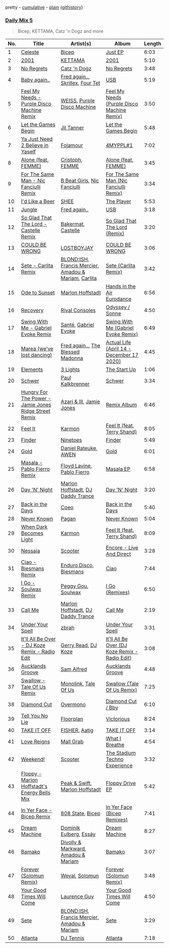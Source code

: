 pretty - [cumulative](/playlists/cumulative/Daily%20Mix%205.md) - [plain](/playlists/plain/37i9dQZF1E36TO0q54WsJv) ([githistory](https://github.githistory.xyz/vitokorn/spotify-playlist-archive/blob/master/playlists/plain/37i9dQZF1E36TO0q54WsJv))

### [Daily Mix 5](https://open.spotify.com/playlist/37i9dQZF1E36TO0q54WsJv)

> Bicep, KETTAMA, Catz 'n Dogz and more

| No. | Title | Artist(s) | Album | Length |
|---|---|---|---|---|
| 1 | [Celeste](https://open.spotify.com/track/53ziOQcwiQnwVLu9PQm88N) | [Bicep](https://open.spotify.com/artist/73A3bLnfnz5BoQjb4gNCga) | [Just EP](https://open.spotify.com/album/1naCJmNjiY0CBbCqJ22r25) | 6:03 |
| 2 | [2001](https://open.spotify.com/track/6X4d0kJtGaPMTt8rYf2Sxz) | [KETTAMA](https://open.spotify.com/artist/3an9rnsXKPCAMlZgH4A0n4) | [2001](https://open.spotify.com/album/7nK1SUzDsT3zA97kpBEBV9) | 5:10 |
| 3 | [No Regrets](https://open.spotify.com/track/7bkJN2IWu2ZkMZtxU1QpVX) | [Catz 'n Dogz](https://open.spotify.com/artist/5tYqFEuFELxnJZgGmmsfSh) | [No Regrets](https://open.spotify.com/album/38r6c3ICUutIWFMMAheidj) | 3:48 |
| 4 | [Baby again..](https://open.spotify.com/track/6dVgCHMZrWG0tQ4HPeu4aw) | [Fred again..](https://open.spotify.com/artist/4oLeXFyACqeem2VImYeBFe), [Skrillex](https://open.spotify.com/artist/5he5w2lnU9x7JFhnwcekXX), [Four Tet](https://open.spotify.com/artist/7Eu1txygG6nJttLHbZdQOh) | [USB](https://open.spotify.com/album/4NGzLSTgDOfMFPEQvB5MDc) | 5:19 |
| 5 | [Feel My Needs - Purple Disco Machine Remix](https://open.spotify.com/track/3RiRFyvasDtAv8n0AQUKFG) | [WEISS](https://open.spotify.com/artist/0FBRY66KVaAiddGVefikLB), [Purple Disco Machine](https://open.spotify.com/artist/2WBJQGf1bT1kxuoqziH5g4) | [Feel My Needs (Purple Disco Machine Remix)](https://open.spotify.com/album/6mNS1Ud3X58uDBksuGAlAQ) | 3:50 |
| 6 | [Let the Games Begin](https://open.spotify.com/track/7lKOrMhonHXZEEImIMqfn3) | [Jil Tanner](https://open.spotify.com/artist/6S9C7LP9TXbeJhoV18RmEK) | [Let the Games Begin](https://open.spotify.com/album/1hBil9bmdI7hDDF2T5xo4w) | 5:48 |
| 7 | [Ya Just Need 2 Believe in Yaself](https://open.spotify.com/track/3u1hU4L9HLGBjcj1nQekIv) | [Folamour](https://open.spotify.com/artist/6pJY5At9SiMpAOBrw9YosS) | [4MYPPL#1](https://open.spotify.com/album/3jHf5zZ8d5MQg03YyfTa2I) | 7:02 |
| 8 | [Alone (feat. FEMME)](https://open.spotify.com/track/6dsoPBbMuUodSUvhRW7Vr4) | [Cristoph](https://open.spotify.com/artist/532SqCIYmJyXEdEiCJLgYG), [FEMME](https://open.spotify.com/artist/2lcT6qkYGkmQQ3KCU5BW9K) | [Alone (feat. FEMME)](https://open.spotify.com/album/0WJsan45K0BcQbJiM5SdEN) | 3:45 |
| 9 | [For The Same Man - Nic Fanciulli Remix](https://open.spotify.com/track/5FxE7lQoBhfdW3h9P8qDdO) | [B Beat Girls](https://open.spotify.com/artist/5m6iVyo0EmmzDe7xxyp10a), [Nic Fanciulli](https://open.spotify.com/artist/7btR5VXutQv39SDEzcfXEk) | [For The Same Man (Nic Fanciulli Remix)](https://open.spotify.com/album/4zW1H6EF5S6bAY5bipHck4) | 3:34 |
| 10 | [I'd Like a Beer](https://open.spotify.com/track/4RMWKDmlnmQeqV2K9OJMcu) | [SHEE](https://open.spotify.com/artist/1jrRLqDsOOKIagQXYPq2Iv) | [The Player](https://open.spotify.com/album/0mNhomC5BOfbWpcarXFgQb) | 5:53 |
| 11 | [Jungle](https://open.spotify.com/track/74yA2S6c71vhUvfh8VkCBY) | [Fred again..](https://open.spotify.com/artist/4oLeXFyACqeem2VImYeBFe) | [USB](https://open.spotify.com/album/4NGzLSTgDOfMFPEQvB5MDc) | 3:18 |
| 12 | [So Glad That The Lord - Castelle Remix](https://open.spotify.com/track/63JOLINOPIn8iq7bBwFyuG) | [Bakermat](https://open.spotify.com/artist/3MyFDtqB80WZvbtCZRsekM), [Castelle](https://open.spotify.com/artist/4EDL1aHoT46jRLUjubeVNM) | [So Glad That The Lord (Remix)](https://open.spotify.com/album/5zRku9MdsuRukk3VkyfZuy) | 3:20 |
| 13 | [COULD BE WRONG](https://open.spotify.com/track/5zuex7tbGFz0gSHlrMvQdu) | [LOSTBOYJAY](https://open.spotify.com/artist/1k0BkkbwTGZGBqrNWwuucL) | [COULD BE WRONG](https://open.spotify.com/album/2aJE1EikJGFwNq0NdGHcZP) | 3:06 |
| 14 | [Sete - Carlita Remix](https://open.spotify.com/track/5jhpcEksB86jVuf71FRXHS) | [BLOND:ISH](https://open.spotify.com/artist/6zsJjoCtL1WByG0VsuFWzR), [Francis Mercier](https://open.spotify.com/artist/44qAhQu52dYKcHOFQd3esf), [Amadou & Mariam](https://open.spotify.com/artist/3KH7WsR2JZQ94Ik8SyabU6), [Carlita](https://open.spotify.com/artist/1GVbOnrND8b3eh2JZ4opw8) | [Sete (Carlita Remix)](https://open.spotify.com/album/7qE7npQg6OL5jzGi9jOWBh) | 3:42 |
| 15 | [Ode to Sunset](https://open.spotify.com/track/2V3iBEVgjEQVgjLPu0mOiV) | [Marlon Hoffstadt](https://open.spotify.com/artist/0HHa7ZJZxUQlg5l2mB0N0f) | [Hands in the Air Eurodance](https://open.spotify.com/album/5ka8LMEBurQVYoYskmKAWb) | 6:56 |
| 16 | [Recovery](https://open.spotify.com/track/0vp09QgBhShrQOL2w7P8k4) | [Rival Consoles](https://open.spotify.com/artist/05lIUgmmsmTX2N9dCKc8rC) | [Odyssey / Sonne](https://open.spotify.com/album/474YduzMbDFNBzYBJNXdQp) | 4:50 |
| 17 | [Swing With Me - Gabriel Evoke Remix](https://open.spotify.com/track/378HVH6N7ICDmKalESMMAL) | [Santé](https://open.spotify.com/artist/2MMQGv11auKaxIgY947hjE), [Gabriel Evoke](https://open.spotify.com/artist/0EP5pCt1Fzhd8RkNndHy4g) | [Swing With Me (Gabriel Evoke Remix)](https://open.spotify.com/album/5TsI01ZzXdqcTOfCT4G9UH) | 6:49 |
| 18 | [Marea (we’ve lost dancing)](https://open.spotify.com/track/5Z8Dj3LtbyCMiwE86rhg2f) | [Fred again..](https://open.spotify.com/artist/4oLeXFyACqeem2VImYeBFe), [The Blessed Madonna](https://open.spotify.com/artist/4TvhRzxIL1le2PWCeUqxQw) | [Actual Life (April 14 - December 17 2020)](https://open.spotify.com/album/6o86bV7TAt5x4exc2qLDqC) | 4:45 |
| 19 | [Elements](https://open.spotify.com/track/7ImJJuXiCRxlzcKpFdtD4Y) | [3 Lights](https://open.spotify.com/artist/6IL4Vf8rT98yP8sf51wc6p) | [The Start Up](https://open.spotify.com/album/1CMYsf9DMutfN1qaba23CH) | 1:06 |
| 20 | [Schwer](https://open.spotify.com/track/4hy6D6HomELGqmQOEYGrPt) | [Paul Kalkbrenner](https://open.spotify.com/artist/0rasA5Z5h1ITtHelCpfu9R) | [Schwer](https://open.spotify.com/album/7mI1XA20ReNz09JlfJzn10) | 3:34 |
| 21 | [Hungry For The Power - Jamie Jones Ridge Street Remix](https://open.spotify.com/track/0fhsLuoWjfqGIg9ucb3Jab) | [Azari & III](https://open.spotify.com/artist/2DC2KJDKwTf5RGfuWCzAkc), [Jamie Jones](https://open.spotify.com/artist/4admDxmnri5Zco0xYrJ0ji) | [Remix Album](https://open.spotify.com/album/2M8DuRnkOsYlM9MAa2XLGr) | 6:46 |
| 22 | [Feel It](https://open.spotify.com/track/3IED76o87zKWeqBz3xB2mV) | [Karmon](https://open.spotify.com/artist/5D23i7SCIXNP6GRHte99Md) | [Feel It (feat. Terry Shand)](https://open.spotify.com/album/4Xq3gxd9swHSvvLShvPlfd) | 8:05 |
| 23 | [Finder](https://open.spotify.com/track/2DNO2h1Qsc0vPAyLGReDvN) | [Ninetoes](https://open.spotify.com/artist/5MP4PiGA5PNFrsVjtauFnC) | [Finder](https://open.spotify.com/album/11fQed1lTippkC0Emeah41) | 5:49 |
| 24 | [Gold](https://open.spotify.com/track/1MFV4LBU8i3ZS4LupKEfAB) | [Daniel Rateuke](https://open.spotify.com/artist/27NerKeEGofbhhDMEhagyq), [AWEN](https://open.spotify.com/artist/5uOaNXrr4qGx9YXbo9HaUl) | [Gold](https://open.spotify.com/album/3dGkbttNnR2oTTUQ1lSiAQ) | 6:01 |
| 25 | [Masala - Pablo Fierro Remix](https://open.spotify.com/track/2iCkWaXZ4XcwvLDcN2bwnO) | [Floyd Lavine](https://open.spotify.com/artist/5VjxZ6Ik0cmnVlXZ3in6nw), [Pablo Fierro](https://open.spotify.com/artist/5N7gp2n04e1TJ6MaKyvrbI) | [Masala EP](https://open.spotify.com/album/0TVP6Xt0nl1V6DzTD4N9Ns) | 6:58 |
| 26 | [Day 'N' Night](https://open.spotify.com/track/6NT2Yovx1t0mMvbwBzRsYc) | [Marlon Hoffstadt](https://open.spotify.com/artist/0HHa7ZJZxUQlg5l2mB0N0f), [DJ Daddy Trance](https://open.spotify.com/artist/4lBSzo2LS8asEzoePv6VLM) | [Day 'N' Night](https://open.spotify.com/album/0nnIZNFYODXvnI9gOFqrI0) | 3:20 |
| 27 | [Back in the Days](https://open.spotify.com/track/7dfnhWFCXP3tOuZdQ4HGjl) | [Coeo](https://open.spotify.com/artist/3OoNpyvA82LedOZWG3WE8Z) | [Back in the Days](https://open.spotify.com/album/2pkAHzyNNZND9XeVSSPvFd) | 5:40 |
| 28 | [Never Known](https://open.spotify.com/track/1vWZo5KSbe139auFQDQkWl) | [Pagan](https://open.spotify.com/artist/64DMGOuRN75gf19FY7eVme) | [Never Known](https://open.spotify.com/album/3Tx3NQGF3f1m0u8KoYEXqQ) | 5:04 |
| 29 | [When Dark Becomes Light](https://open.spotify.com/track/148zSaXQsRjfE84hrOKS8l) | [Karmon](https://open.spotify.com/artist/5D23i7SCIXNP6GRHte99Md) | [Feel It (feat. Terry Shand)](https://open.spotify.com/album/4Xq3gxd9swHSvvLShvPlfd) | 8:09 |
| 30 | [Nessaja](https://open.spotify.com/track/5RGiyzMQrBQQwMRid7SE65) | [Scooter](https://open.spotify.com/artist/0HlxL5hisLf59ETEPM3cUA) | [Encore - Live And Direct](https://open.spotify.com/album/5hFUbOIIcHOchKYOHm5F0b) | 3:28 |
| 31 | [Ciao - Biesmans Remix](https://open.spotify.com/track/5B6sya6abu1Rw9M0ZkM0lf) | [Enduro Disco](https://open.spotify.com/artist/0r9Ob20iuGWepC4KwjTNbj), [Biesmans](https://open.spotify.com/artist/1RR1AtX6SAujecwlLacHRz) | [Ciao](https://open.spotify.com/album/0gmKxWhLCQE1uJRTgZ0bcu) | 7:44 |
| 32 | [I Go - Soulwax Remix](https://open.spotify.com/track/3PQyUWqndc51vb1JYrqxuC) | [Peggy Gou](https://open.spotify.com/artist/2mLA48B366zkELXYx7hcDN), [Soulwax](https://open.spotify.com/artist/43mWhBXSflupNLuNjM5vff) | [I Go (Remixes)](https://open.spotify.com/album/5ROthns2NsZzi0cx6o0vcs) | 6:50 |
| 33 | [Call Me](https://open.spotify.com/track/4iqtDvbICWuBERMTz9cz41) | [Marlon Hoffstadt](https://open.spotify.com/artist/0HHa7ZJZxUQlg5l2mB0N0f), [DJ Daddy Trance](https://open.spotify.com/artist/4lBSzo2LS8asEzoePv6VLM) | [Call Me](https://open.spotify.com/album/2NlSt0ZVPsx3dblkIoamuo) | 2:19 |
| 34 | [Under Your Spell](https://open.spotify.com/track/7qGevtlApkjeNUgyh8ZsMT) | [zbrah](https://open.spotify.com/artist/6ZL3Y3Aes0BAYQRKAXffJx) | [Under Your Spell](https://open.spotify.com/album/2cjl9Vq08F2Cf1wYpuGsFw) | 3:31 |
| 35 | [It'll All Be Over - DJ Koze Remix - Radio Edit](https://open.spotify.com/track/48dojgnBKfp3drKOFdwycc) | [Gerry Read](https://open.spotify.com/artist/5FIfw6s4iYUFu6tA3iIIOQ), [DJ Koze](https://open.spotify.com/artist/1kR99O4MgSTasyeJh8UFCg) | [It'll All Be Over (DJ Koze Remix - Radio Edit)](https://open.spotify.com/album/0T4xFSNi3vOmlC4GUXPfIE) | 3:08 |
| 36 | [Aucklands Groove](https://open.spotify.com/track/1Ct6cXdsQ6m5acyW6ZiRIC) | [Sam Alfred](https://open.spotify.com/artist/4PVzoVUDxey3mxGdkf4HgR) | [Aucklands Groove](https://open.spotify.com/album/2OZyjippRjO9KDFOBtqXzE) | 4:48 |
| 37 | [Swallow - Tale Of Us Remix](https://open.spotify.com/track/476iNCuZzxV3AXQeRlF1qv) | [Monolink](https://open.spotify.com/artist/2I4hRNCYkPKJQlkoEZKjYx), [Tale Of Us](https://open.spotify.com/artist/1UL813H5aj3e8ekE5RqWqc) | [Swallow (Tale Of Us Remix)](https://open.spotify.com/album/1xiUSlQJheFQiHm2elnKBc) | 7:25 |
| 38 | [Diamond Cut](https://open.spotify.com/track/6iuVUXwvvDCzSSVMrpMQp4) | [Overmono](https://open.spotify.com/artist/01PnN11ovfen6xUOHfNpn3) | [Diamond Cut / Bby](https://open.spotify.com/album/3PdVumj52Y91JGimjtAy8k) | 6:10 |
| 39 | [Tell You No Lie](https://open.spotify.com/track/0ud7ma9G6buYyqfaeGRG4Y) | [Floorplan](https://open.spotify.com/artist/0RBnTX5xoVa1bDYt9Qbies) | [Victorious](https://open.spotify.com/album/4mYnwRs3nCds1vIZn6oMFd) | 8:24 |
| 40 | [TAKE IT OFF](https://open.spotify.com/track/7zp9FOU4cjFdGN1zdWTvcB) | [FISHER](https://open.spotify.com/artist/1VJ0briNOlXRtJUAzoUJdt), [Aatig](https://open.spotify.com/artist/21OabQwzpxuFNxp7p781Ao) | [TAKE IT OFF](https://open.spotify.com/album/29p3XedLUbGNxK7aje4WPW) | 3:14 |
| 41 | [Love Reigns](https://open.spotify.com/track/7CGkR8BkFkvzrEXWYWB9gw) | [Mall Grab](https://open.spotify.com/artist/7yF6JnFPDzgml2Ytkyl5D7) | [What I Breathe](https://open.spotify.com/album/4Xt7IVNtLEjVjetUBufoyw) | 4:54 |
| 42 | [Weekend!](https://open.spotify.com/track/5aZUGyNzLjucKqp4WCqY6O) | [Scooter](https://open.spotify.com/artist/0HlxL5hisLf59ETEPM3cUA) | [The Stadium Techno Experience](https://open.spotify.com/album/6SLDe9QuNJd0L9XoaPOa9R) | 3:32 |
| 43 | [Floppy - Marlon Hoffstadt's Energy Bells Mix](https://open.spotify.com/track/05oMU1d1NpzI2JgOUZgbc9) | [Peak & Swift](https://open.spotify.com/artist/699xHTQaLrfHyQ66Jr4DOv), [Marlon Hoffstadt](https://open.spotify.com/artist/0HHa7ZJZxUQlg5l2mB0N0f) | [Floppy Drive EP](https://open.spotify.com/album/0ErgbkothTs8lmPXfQ9jh0) | 5:42 |
| 44 | [In Yer Face - Bicep Remix](https://open.spotify.com/track/3cZWKrgPvIXp3IYI8r4QTO) | [808 State](https://open.spotify.com/artist/7hFdUW64G4iU1tz46ITRfN), [Bicep](https://open.spotify.com/artist/73A3bLnfnz5BoQjb4gNCga) | [In Yer Face (Bicep Remixes)](https://open.spotify.com/album/1PQTR8UVyyMNo28dOFwHPC) | 7:41 |
| 45 | [Dream Machine](https://open.spotify.com/track/5ekNKqNTF8reaoGIzT2J5j) | [Dominik Eulberg](https://open.spotify.com/artist/44zcDDVZOY0ck7KECNUPK1), [Essáy](https://open.spotify.com/artist/0K0RNxYGidPzp5RJzXj9TE) | [Dream Machine](https://open.spotify.com/album/5Qhwx8WCX7E3lUWhRAKtn0) | 8:27 |
| 46 | [Bamako](https://open.spotify.com/track/3Zie38oWJgL5mUXivNksxD) | [Divolly & Markward](https://open.spotify.com/artist/6CEFAXiSvUDVs26MPyic13), [Amadou & Mariam](https://open.spotify.com/artist/3KH7WsR2JZQ94Ik8SyabU6) | [Bamako](https://open.spotify.com/album/5jtvPgMcZ36KZUKUjByEU6) | 3:07 |
| 47 | [Forever (Solomun Remix)](https://open.spotify.com/track/6Y99Pdmhbg5GhAAxwjcbhR) | [Weval](https://open.spotify.com/artist/12tZvy2xFpWSkuJ3FsfisZ), [Solomun](https://open.spotify.com/artist/5wJK4kQAkVGjqM9x46KQOC) | [Forever (Solomun Remix)](https://open.spotify.com/album/09rft4QsmOVsaUzJjGrZOb) | 3:48 |
| 48 | [Your Good Times Will Come](https://open.spotify.com/track/3g5oI7fJYh9NaQMQ5x4ItH) | [Laurence Guy](https://open.spotify.com/artist/1PTEiCpkzNkLNgMi1LL8JR) | [Your Good Times Will Come](https://open.spotify.com/album/1ZhTIMvd5OlrytEfwekpUR) | 4:50 |
| 49 | [Sete](https://open.spotify.com/track/4u3XiAwJ2U9Kxgy57gcAPB) | [BLOND:ISH](https://open.spotify.com/artist/6zsJjoCtL1WByG0VsuFWzR), [Francis Mercier](https://open.spotify.com/artist/44qAhQu52dYKcHOFQd3esf), [Amadou & Mariam](https://open.spotify.com/artist/3KH7WsR2JZQ94Ik8SyabU6) | [Sete](https://open.spotify.com/album/6WaNGIAh8MhT4IkqvAhfec) | 3:29 |
| 50 | [Atlanta](https://open.spotify.com/track/7HR0vpvFBmNmjDTQ5EyySM) | [DJ Tennis](https://open.spotify.com/artist/6vJvFV1A2CpT8s5B1oUN6t) | [Atlanta](https://open.spotify.com/album/6kM9AauoFglyab1jeXufmx) | 7:18 |